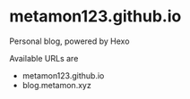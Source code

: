 # metamon123.github.io
Personal blog, powered by Hexo

Available URLs are  
- metamon123.github.io  
- blog.metamon.xyz  
